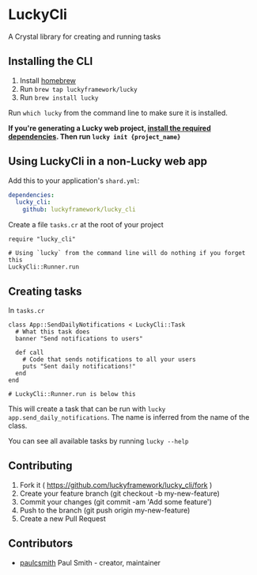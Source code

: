 # LuckyCli

A Crystal library for creating and running tasks

## Installing the CLI

1. Install [homebrew](http://brew.sh)
2. Run `brew tap luckyframework/lucky`
3. Run `brew install lucky`

Run `which lucky` from the command line to make sure it is installed.

**If you're generating a Lucky web project, [install the required dependencies](https://luckyframework.org/guides/installing.html#install-required-dependencies). Then run `lucky
init {project_name}`**

## Using LuckyCli in a non-Lucky web app

Add this to your application's `shard.yml`:

```yaml
dependencies:
  lucky_cli:
    github: luckyframework/lucky_cli
```

Create a file `tasks.cr` at the root of your project

```crystal
require "lucky_cli"

# Using `lucky` from the command line will do nothing if you forget this
LuckyCli::Runner.run
```

## Creating tasks

In `tasks.cr`

```crystal
class App::SendDailyNotifications < LuckyCli::Task
  # What this task does
  banner "Send notifications to users"

  def call
    # Code that sends notifications to all your users
    puts "Sent daily notifications!"
  end
end

# LuckyCli::Runner.run is below this
```

This will create a task that can be run with `lucky app.send_daily_notifications`. The name is inferred from the name of the class.

You can see all available tasks by running `lucky --help`

## Contributing

1. Fork it ( https://github.com/luckyframework/lucky_cli/fork )
2. Create your feature branch (git checkout -b my-new-feature)
3. Commit your changes (git commit -am 'Add some feature')
4. Push to the branch (git push origin my-new-feature)
5. Create a new Pull Request

## Contributors

- [paulcsmith](https://github.com/paulcsmith) Paul Smith - creator, maintainer
